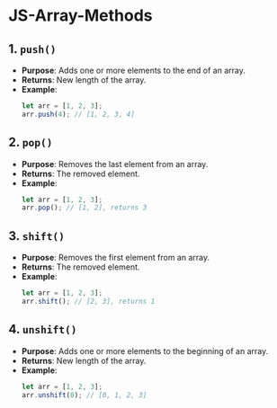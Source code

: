 # JS-Array-Methods
## 1. `push()`
- **Purpose**: Adds one or more elements to the end of an array.
- **Returns**: New length of the array.
- **Example**:
    ```js
    let arr = [1, 2, 3];
    arr.push(4); // [1, 2, 3, 4]
    ```
## 2. `pop()`
- **Purpose**: Removes the last element from an array.
- **Returns**: The removed element.
- **Example**:
    ```js
    let arr = [1, 2, 3];
    arr.pop(); // [1, 2], returns 3
    ```

## 3. `shift()`
- **Purpose**: Removes the first element from an array.
- **Returns**: The removed element.
- **Example**:
    ```js
    let arr = [1, 2, 3];
    arr.shift(); // [2, 3], returns 1
    ```
## 4. `unshift()`
- **Purpose**: Adds one or more elements to the beginning of an array.
- **Returns**: New length of the array.
- **Example**:
    ```js
    let arr = [1, 2, 3];
    arr.unshift(0); // [0, 1, 2, 3]
    ```
